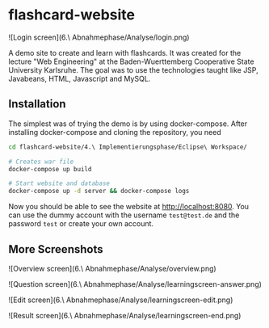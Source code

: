 # flashcard-website

![Login screen](6.\ Abnahmephase/Analyse/login.png)

A demo site to create and learn with flashcards. It was created for the lecture "Web Engineering" at the Baden-Wuerttemberg Cooperative State University Karlsruhe. The goal was to use the technologies taught like JSP, Javabeans, HTML, Javascript and MySQL.

## Installation

The simplest was of trying the demo is by using docker-compose. After installing docker-compose and cloning the repository, you need 

```sh
cd flashcard-website/4.\ Implementierungsphase/Eclipse\ Workspace/

# Creates war file
docker-compose up build

# Start website and database
docker-compose up -d server && docker-compose logs
```

Now you should be able to see the website at <http://localhost:8080>. You can use the dummy account with the username `test@test.de` and the password `test` or create your own account.

## More Screenshots

![Overview screen](6.\ Abnahmephase/Analyse/overview.png)

![Question screen](6.\ Abnahmephase/Analyse/learningscreen-answer.png)

![Edit screen](6.\ Abnahmephase/Analyse/learningscreen-edit.png)

![Result screen](6.\ Abnahmephase/Analyse/learningscreen-end.png)